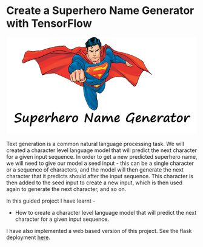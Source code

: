 # Create a Superhero Name Generator with TensorFlow

<div align="center">
    <img width="512px" src='../images/superhero.png' />
</div>


Text generation is a common natural language processing task. We will created a character level language model that will predict the next character for a given input sequence. In order to get a new predicted superhero name, we will need to give our model a seed input - this can be a single character or a sequence of characters, and the model will then generate the next character that it predicts should after the input sequence. This character is then added to the seed input to create a new input, which is then used again to generate the next character, and so on.


In this guided project I have learnt -
- How to create a character level language model that will predict the next character for a given input sequence.

I have also implemented a web based version of this project. See the flask deployment <a href="https://github.com/avishek-018/Superhero-Name-Generator">here</a>.




